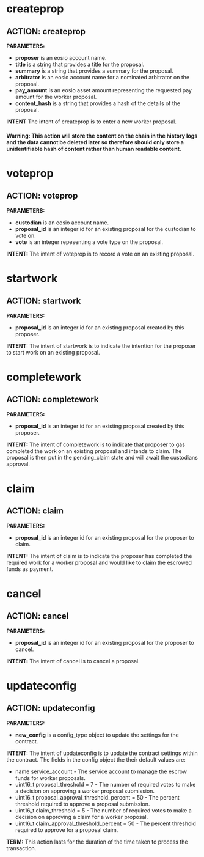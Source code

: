 <h1 class="contract">
createprop
</h1>

## ACTION: createprop
**PARAMETERS:**
* __proposer__ is an eosio account name.
* __title__ is a string that provides a title for the proposal.
* __summary__ is a string that provides a summary for the proposal.
* __arbitrator__ is an eosio account name for a nominated arbitrator on the proposal.
* __pay_amount__ is an eosio asset amount representing the requested pay amount for the worker proposal.
* __content_hash__ is a string that provides a hash of the details of the proposal.

**INTENT** The intent of createprop is to enter a new worker proposal.
#### Warning: This action will store the content on the chain in the history logs and the data cannot be deleted later so therefore should only store a unidentifiable hash of content rather than human readable content. 

<h1 class="contract">
    voteprop
</h1>

## ACTION: voteprop
**PARAMETERS:**
* __custodian__ is an eosio account name.
* __proposal_id__ is an integer id for an existing proposal for the custodian to vote on.
* __vote__ is an integer repesenting a vote type on the proposal.

**INTENT:** 
The intent of voteprop is to record a vote on an existing proposal.

<h1 class="contract">
startwork
</h1>

## ACTION: startwork
**PARAMETERS:**
* __proposal_id__ is an integer id for an existing proposal created by this proposer.

**INTENT:** 
The intent of startwork is to indicate the intention for the proposer to start work on an existing proposal.

<h1 class="contract">
completework
</h1>

## ACTION: completework
**PARAMETERS:**
* __proposal_id__ is an integer id for an existing proposal created by this proposer.

**INTENT:**
The intent of completework is to indicate that proposer to gas completed the work on an existing proposal and intends to claim. The proposal is then put in the pending_claim state and will await the custodians approval.

<h1 class="contract">
claim
</h1>

## ACTION: claim
 **PARAMETERS:**
 * __proposal_id__ is an integer id for an existing proposal for the proposer to claim.

 **INTENT:**
 The intent of claim is to indicate the proposer has completed the required work for a worker proposal and would like to claim the escrowed funds as payment.

 <h1 class="contract">
 cancel
 </h1>

 ## ACTION: cancel
  **PARAMETERS:**
  * __proposal_id__ is an integer id for an existing proposal for the proposer to cancel.

  **INTENT:**
  The intent of cancel is to cancel a proposal.

<h1 class="contract">
 updateconfig
</h1>

## ACTION: updateconfig
**PARAMETERS:**
* __new_config__ is a config_type object to update the settings for the contract.

**INTENT:** The intent of updateconfig is to update the contract settings within the contract.
The fields in the config object the their default values are:
* name service_account - The service account to manage the escrow funds for worker proposals.
* uint16_t proposal_threshold = 7 - The number of required votes to make a decision on approving a worker proposal submission.
* uint16_t proposal_approval_threshold_percent = 50 - The percent threshold required to approve a proposal submission.
* uint16_t claim_threshold = 5 - The number of required votes to make a decision on approving a claim for a worker proposal.
* uint16_t claim_approval_threshold_percent = 50 - The percent threshold required to approve for a proposal claim.

**TERM:** This action lasts for the duration of the time taken to process the transaction.
